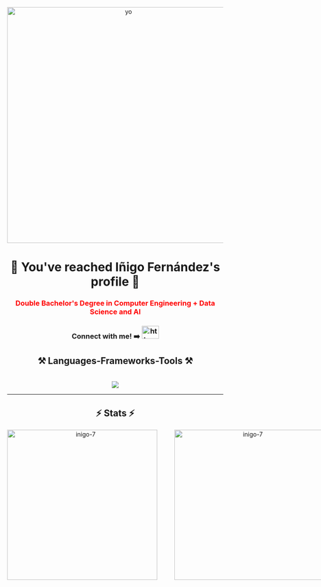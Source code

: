 <div align="center">
  <img src="https://github.com/INIGO-7/INIGO-7/assets/58185185/c049c5b4-b546-49cb-accf-a2e70c4430bf" alt="yo" width="550px">
</div>
<h1 align="center">🌟 You've reached Iñigo Fernández's profile 🌟</h1>
<h3 style="color: red" align="center">Double Bachelor's Degree in Computer Engineering + Data Science and AI</h3>
<div align="center">
  <h3>Connect with me!  ➡️   <a href="https://www.linkedin.com/in/i%C3%B1igo-fern%C3%A1ndez-sope%C3%B1a-090564194/" target="blank">
    <img src="https://raw.githubusercontent.com/rahuldkjain/github-profile-readme-generator/master/src/images/icons/Social/linked-in-alt.svg" alt="https://www.linkedin.com/in/i%c3%b1igo-fern%c3%a1ndez-sope%c3%b1a-090564194/?lipi=urn%3ali%3apage%3ad_flagship3_feed%3bjezq2uo5q06xgn%2bjdjv5na%3d%3d" height="30" width="40" />
  </a></h3>
</div>

<h2 align="center">⚒️ Languages-Frameworks-Tools ⚒️</h2>
<br/>
<div align="center">
    <img src="https://skillicons.dev/icons?i=html,css,bootstrap,vue,react,typescript,javascript,django,flask,selenium,firebase,aws,azure,docker,git,github,vscode,figma,linux,bash,python,pytorch,sklearn,opencv,mysql,r,c,java" />
</div>
<hr>
<h2 align="center">⚡ Stats ⚡</h2>
<div align="center" style="display: flex; justify-content: space-between;">
  <img src="https://github-readme-stats.vercel.app/api?username=inigo-7&show_icons=true&locale=en&theme=react" alt="inigo-7" width="350" style="margin-right: 20px;" />
  <img src="https://github-readme-streak-stats.herokuapp.com/?user=inigo-7&theme=react" alt="inigo-7" width="350" style="margin-left: 20px;" />
</div>
